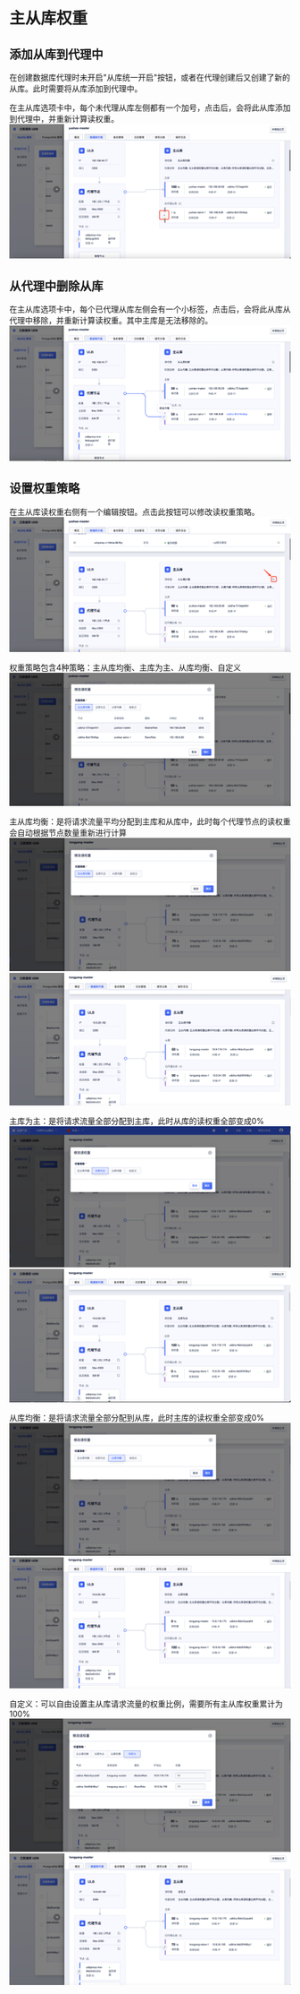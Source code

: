 # 主从库权重


## 添加从库到代理中

在创建数据库代理时未开启"从库统一开启"按钮，或者在代理创建后又创建了新的从库。此时需要将从库添加到代理中。

在主从库选项卡中，每个未代理从库左侧都有一个加号，点击后，会将此从库添加到代理中，并重新计算读权重。
![image](/images/read-weight-2.png)

## 从代理中删除从库

在主从库选项卡中，每个已代理从库左侧会有一个小标签，点击后，会将此从库从代理中移除，并重新计算读权重。其中主库是无法移除的。
![image](/images/read-weight-3.png)

## 设置权重策略

在主从库读权重右侧有一个编辑按钮。点击此按钮可以修改读权重策略。
![image](/images/read-weight-4.png)

权重策略包含4种策略：主从库均衡、主库为主、从库均衡、自定义
![image](/images/read-weight-5.png)

主从库均衡：是将请求流量平均分配到主库和从库中，此时每个代理节点的读权重会自动根据节点数量重新进行计算
![image](/images/read-weight-6.png)
![image](/images/read-weight-10.png)

主库为主：是将请求流量全部分配到主库，此时从库的读权重全部变成0%
![image](/images/read-weight-7.png)
![image](/images/read-weight-11.png)

从库均衡：是将请求流量全部分配到从库，此时主库的读权重全部变成0%
![image](/images/read-weight-8.png)
![image](/images/read-weight-12.png)

自定义：可以自由设置主从库请求流量的权重比例，需要所有主从库权重累计为100%
![image](/images/read-weight-9.png)
![image](/images/read-weight-13.png)

